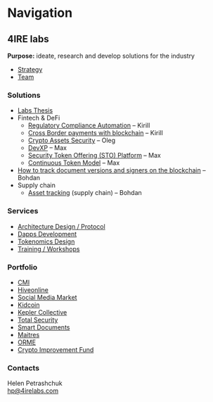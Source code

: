 # Navigation

## **4IRE labs**

**Purpose:** ideate, research and develop solutions for the industry

* [Strategy](about/strategy/)
* [Team](about/team/)

### **Solutions**

* [Labs Thesis](https://wiki.4irelabs.com/docs/~/edit/drafts/-LZ9cNZoIpjecdEx3N3k/solutions/defi-materials)
* Fintech & DeFi
  * [Regulatory Compliance Automation](solutions/complaince-scoring.md) – Kirill
  * [Cross Border payments with blockchain](solutions/enabling-fast-transparent-and-compliant-cross-border-payments-with-the-blockchain.md) – Kirill
  * [Crypto Assets Security](solutions/asset-security.md) – Oleg
  * [DevXP](solutions/developer-community-devxp.md) – Max
  * [Security Token Offering \(STO\) Platform](solutions/sto-platform.md) – Max
  * [Continuous Token Model](solutions/continuous-token-model/) – Max
* [How to track document versions and signers on the blockchain](solutions/how-to-track-document-versions-and-signers-on-the-blockchain.md) – Bohdan
* Supply chain
  * [Asset tracking](solutions/asset-tracking.md) \(supply chain\) – Bohdan

### **Services**

* [Architecture Design / Protocol](services/architecture-design-protocol.md)
* [Dapps Development](services/dapps-wallets-development.md)
* [Tokenomics Design](services/tokenomics-design.md)
* [Training / Workshops](services/training-workshops.md)

### Portfolio

* [CMI](case-studies/cmi.md)
* [Hiveonline](case-studies/hiveonline.md)
* [Social Media Market](case-studies/social.-media-market.md)
* [Kidcoin](case-studies/kidcoin.md)
* [Kepler Collective](case-studies/kepler-collective.md)
* [Total Security](case-studies/total-security.md)
* [Smart Documents](case-studies/smart-documents.md)
* [Maitres](case-studies/maitres.md)
* [ORME](case-studies/orme.md)
* [Crypto Improvement Fund](case-studies/crypto-improvement-fund.md)

### Contacts

Helen Petrashchuk  
[hp@4irelabs.com](mailto:hp@4irelabs.com)

